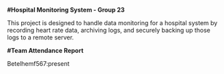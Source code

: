 **#Hospital Monitoring System - Group 23**

This project is designed to handle data monitoring for a hospital system by recording heart rate data, archiving logs, and securely backing up those logs to a remote server.

**#Team Attendance Report**

Betelhemf567:present
